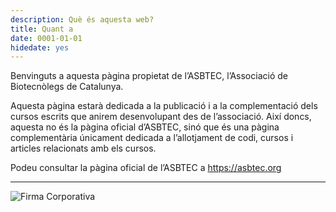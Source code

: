```yaml
---
description: Què és aquesta web?
title: Quant a
date: 0001-01-01
hidedate: yes
---
```


Benvinguts a aquesta pàgina propietat de l’ASBTEC, l’Associació de Biotecnòlegs de Catalunya.

Aquesta pàgina estarà dedicada a la publicació i a la complementació dels cursos escrits que anirem desenvolupant des de l’associació. Així doncs, aquesta no és la pàgina oficial d’ASBTEC, sinó que és una pàgina complementària únicament dedicada a l’allotjament de codi, cursos i articles relacionats amb els cursos.

Podeu consultar la pàgina oficial de l’ASBTEC a https://asbtec.org


---

![Firma Corporativa](/images/firma_corporativa.jpeg)
